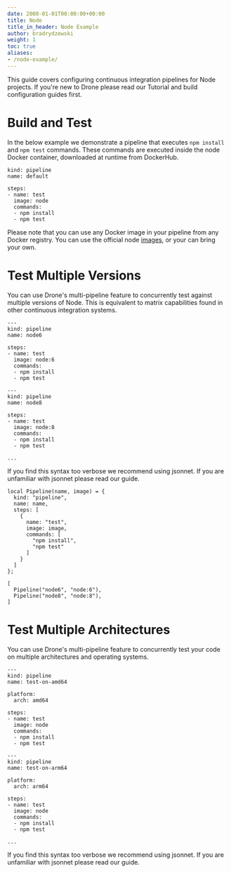 ```yaml
---
date: 2000-01-01T00:00:00+00:00
title: Node
title_in_header: Node Example
author: bradrydzewski
weight: 1
toc: true
aliases:
- /node-example/
---
```


This guide covers configuring continuous integration pipelines for Node projects. If you're new to Drone please read our Tutorial and build configuration guides first.

# Build and Test

In the below example we demonstrate a pipeline that executes `npm install` and `npm test` commands. These commands are executed inside the node Docker container, downloaded at runtime from DockerHub.

```
kind: pipeline
name: default

steps:
- name: test
  image: node
  commands:
  - npm install
  - npm test
```

Please note that you can use any Docker image in your pipeline from any Docker registry. You can use the official node [images](https://hub.docker.com/r/_/node/), or your can bring your own.

# Test Multiple Versions

You can use Drone's multi-pipeline feature to concurrently test against multiple versions of Node. This is equivalent to matrix capabilities found in other continuous integration systems.

```
---
kind: pipeline
name: node6

steps:
- name: test
  image: node:6
  commands:
  - npm install
  - npm test

---
kind: pipeline
name: node8

steps:
- name: test
  image: node:8
  commands:
  - npm install
  - npm test

...
```

If you find this syntax too verbose we recommend using jsonnet. If you are unfamiliar with jsonnet please read our guide.

```
local Pipeline(name, image) = {
  kind: "pipeline",
  name: name,
  steps: [
    {
      name: "test",
      image: image,
      commands: [
        "npm install",
        "npm test"
      ]
    }
  ]
};

[
  Pipeline("node6", "node:6"),
  Pipeline("node8", "node:8"),
]
```

# Test Multiple Architectures

You can use Drone's multi-pipeline feature to concurrently test your code on multiple architectures and operating systems.

```
---
kind: pipeline
name: test-on-amd64

platform:
  arch: amd64

steps:
- name: test
  image: node
  commands:
  - npm install
  - npm test

---
kind: pipeline
name: test-on-arm64

platform:
  arch: arm64

steps:
- name: test
  image: node
  commands:
  - npm install
  - npm test

...
```

If you find this syntax too verbose we recommend using jsonnet. If you are unfamiliar with jsonnet please read our guide.
